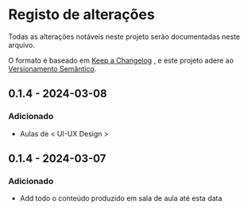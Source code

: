 # Registo de alterações
Todas as alterações notáveis neste projeto serão documentadas neste arquivo.

O formato é baseado em [Keep a Changelog](https://keepachangelog.com/pt-BR/1.1.0/) , e este projeto adere ao [Versionamento Semântico](https://semver.org/lang/pt-BR/).

## 0.1.4 - 2024-03-08

### Adicionado
- Aulas de < UI-UX Design > 

## 0.1.4 - 2024-03-07

### Adicionado
- Add todo o conteúdo produzido em sala de aula até esta data 